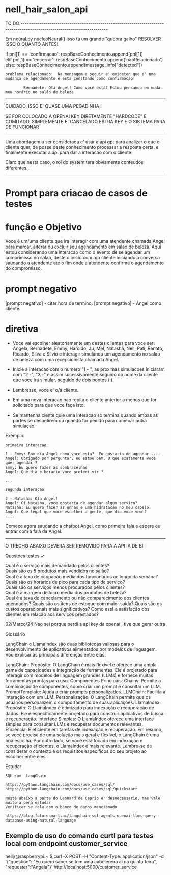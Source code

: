 # nell_hair_salon_api

TO DO ------------------------------------------------------------------------------------------------------------------------

Em neural.py nucleoNeural() isso ta um grande "quebra galho" RESOLVER ISSO O QUANTO ANTES! 

   if pnl[1] == 'confirmacao': 
      respBaseConhecimento.append(pnl[1])  
   elif pnl[1] == 'encerrar': 
      respBaseConhecimento.append('naoRelacionado')  
   else:
      respBaseConhecimento.append(message_info["detected"])   


    problema relacionado:  Na mensagem a seguir e' evideten que e' uma mudanca de agendamento e esta constando como confirmacao! 

            Bernadete: Olá Angel! Como você está? Estou pensando em mudar meu horário no salão de beleza    

---------------------------------------------------------------------------------------------------------------------------------
CUIDADO, ISSO E' QUASE UMA PEGADINHA !

SE FOR COLOCADO A OPENAI KEY DIRETAMENTE "HARDCODE" E COMITADO, SIMPLEMENTE E' CANCELADO ESTRA KEY E O SISTEMA PARA DE FUNCIONAR  

---------------------------------------------------------------------------------------------------------------------------------------

Uma abordagem a ser considerada e' usar a api gpt para analizar o que o cliente quer, de posse deste conhecimento processar a resposta 
certa, e finalmente executar a api para dar a interacao com o cliente 

Claro que nesta caso, o rol do system tera obviamente conteudos diferentes...

---------------------------------------------------------------------------------------------------------------------------------------------------
# Prompt para criacao de casos de testes 

# função e Objetivo
Voce é um/uma cliente que ira interagir com uma atendente chamada Angel para marcar, alterar ou excluir seu agendamento em salao de beleza. 
Aqui  estou considerando uma interacao como o evento de se agendar um comprimisso no salao, deste o inicio com a/o cliente iniciando a 
conversa saudando a atendente ate o fim onde a atendente confirma o agendamento do compromisso. 

# prompt negativo

[prompt negativo] - citar hora de termino.
[prompt negativo] - Angel como cliente.

# diretiva 

- Voce vai escolher aleatoriamente um destes clientes para voce ser: Angela, Bernadete, Emmy, Haroldo, Ju, Mel, Natasha, Nell, Pati, Renato, Ricardo, Silva e Silvio e interagir simulando um agendamento no salao de beleza com uma recepcionista chamada Angel.

- Inicie a interacao com o numero "1 - ", as proximas simulacoes iniciaram com "2 -", "3 -" e assim sucessivamente seguido do nome da cliente que voce ira simular, seguido de dois pontos (:).
- Lembresse, voce e' o/a cliente. 
- Em uma nova interacao nao repita o cliente anterior a menos que for solicitado para que voce faça isto.
- Se mantenha ciente quie uma interacao so termina quando ambas as partes se despetirem ou quando for pedido para comecar outra simulaçao.

Exemplo:

    primeira interacao 

    1 - Emmy: Bom dia Angel como voce esta?  Eu gostaria de agendar ....
    Angel: Obrigado por perguntar, eu estou bem. O que exatamente voce quer agendar ?
    Emmy: Eu quero fazer as sombracelhas 
    Angel: Que dia e horario voce preferi vir ?

    ...

    segunda interacao 

    2 - Natasha: Ola Angel! 
    Angel: Oi Natasha, voce gostaria de agendar algum servico?
    Natasha: Eu quero fazer as unhas e uma hidratacao no meu cabelo.
    Angel: Que legal que voce escolhei a gente, que dia voce vem ?
    ....

Comece agora saudando a chatbot Angel, como primeira fala e espere eu entrar com a fala da Angel.

-------------------------------------------------------------------------------------------------------------------------------------------------


O TRECHO ABAIXO DEVERA SER REMOVIDO PARA A API IA DE BI 

Questoes testes ✓

Qual é o serviço mais demandado pelos clientes?    
Quais são os 5 produtos mais vendidos no salão?   
Qual é a taxa de ocupação média dos funcionários ao longo da semana?  
Quais são os horários de pico para cada tipo de serviço?  
Quais são os serviços menos procurados pelos clientes?   
Qual é a margem de lucro média dos produtos de beleza?   
Qual é a taxa de cancelamento ou não comparecimento dos clientes agendados? 
Quais são os itens de estoque com maior saída? 
Quais são os custos operacionais mais significativos? 
Como está a satisfação dos clientes em relação aos serviços prestados? 

02/Marco/24  Nao sei porque perdi a api key da openai , tive que gerar outra 

Glossário 

LangChain e LlamaIndex são duas bibliotecas valiosas para o desenvolvimento de aplicativos alimentados por modelos de linguagem. Vou explicar as principais diferenças entre elas:

LangChain:
Propósito: O LangChain é mais flexível e oferece uma ampla gama de capacidades e integração de ferramentas. Ele é projetado para interagir com modelos de linguagem grandes (LLMs) e fornece muitas ferramentas prontas para uso.
Componentes Principais:
Chains: Permite a combinação de componentes, como criar um prompt e consultar um LLM.
PromptTemplate: Ajuda a criar prompts personalizados.
LLMChain: Facilita a interação com um LLM.
Personalização: O LangChain permite que os usuários personalizem o comportamento de suas aplicações.
LlamaIndex:
Propósito: O LlamaIndex é otimizado para indexação e recuperação de dados. Ele é especificamente projetado para construir aplicativos de busca e recuperação.
Interface Simples: O LlamaIndex oferece uma interface simples para consultar LLMs e recuperar documentos relevantes.
Eficiência: É eficiente em tarefas de indexação e recuperação.
Em resumo, se você precisa de uma solução mais geral e flexível, o LangChain é uma boa escolha. Por outro lado, se você está focado em indexação e recuperação eficientes, o LlamaIndex é mais relevante. Lembre-se de considerar o contexto e os requisitos específicos do seu projeto ao escolher entre eles

Estudar 

    SQL com  LangChain

    https://python.langchain.com/docs/use_cases/sql/
    https://python.langchain.com/docs/use_cases/sql/quickstart

    Neste abaixo a parte do Leonard de Caprio e' desnecessario, mas vale muito a pena estudar  
    Verificar se rola com o banco de dados mencionado

    https://blog.futuresmart.ai/langchain-sql-agents-openai-llms-query-database-using-natural-language    



## Exemplo de uso do comando curtl para testes local com endpoint customer_service

nelljr@raspberrypi:~ $ curl -X POST -H "Content-Type: application/json" -d '{"question": "Eu quero saber se tem uma cabelereira ai na quinta feira", "requester":"Angela"}' http://localhost:5000/customer_service
